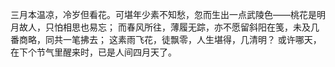 三月本温凉，冷岁但看花。可堪年少素不知愁，忽而生出一点武陵色——桃花是明月故人，只怕相思也易忘；
而春风所往，薄履无踪，亦不愿留斜阳在笺，未及几番商略，同共一笔拂去；
这素雨飞花，徒飘零，人生堪得，几清明？
或许哪天，在下个节气里醒来时，已是人间四月天了。

